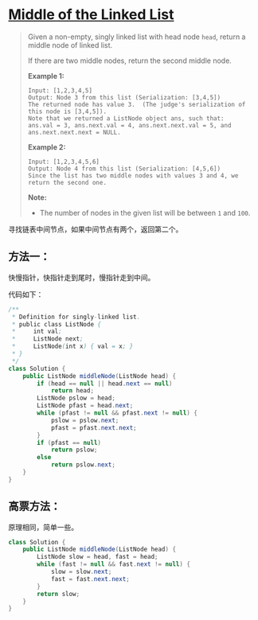 # [Middle of the Linked List][1]

> Given a non-empty, singly linked list with head node `head`, return a middle node of linked list.
>
> If there are two middle nodes, return the second middle node.
>
>  
>
> **Example 1:**
>
> ```
> Input: [1,2,3,4,5]
> Output: Node 3 from this list (Serialization: [3,4,5])
> The returned node has value 3.  (The judge's serialization of this node is [3,4,5]).
> Note that we returned a ListNode object ans, such that:
> ans.val = 3, ans.next.val = 4, ans.next.next.val = 5, and ans.next.next.next = NULL.
> ```
>
> **Example 2:**
>
> ```
> Input: [1,2,3,4,5,6]
> Output: Node 4 from this list (Serialization: [4,5,6])
> Since the list has two middle nodes with values 3 and 4, we return the second one.
> ```
>
>  
>
> **Note:**
>
> - The number of nodes in the given list will be between `1` and `100`.



寻找链表中间节点，如果中间节点有两个，返回第二个。



## 方法一：

快慢指针，快指针走到尾时，慢指针走到中间。



代码如下：

```java
/**
 * Definition for singly-linked list.
 * public class ListNode {
 *     int val;
 *     ListNode next;
 *     ListNode(int x) { val = x; }
 * }
 */
class Solution {
    public ListNode middleNode(ListNode head) {
        if (head == null || head.next == null)
            return head;
        ListNode pslow = head;
        ListNode pfast = head.next;
        while (pfast != null && pfast.next != null) {
            pslow = pslow.next;
            pfast = pfast.next.next;
        }
        if (pfast == null)
            return pslow;
        else
            return pslow.next;
    }
}
```



## 高票方法：

原理相同，简单一些。

```java
class Solution {
    public ListNode middleNode(ListNode head) {
        ListNode slow = head, fast = head;
        while (fast != null && fast.next != null) {
            slow = slow.next;
            fast = fast.next.next;
        }
        return slow;
    }
}
```







[1]: https://leetcode.com/problems/middle-of-the-linked-list/